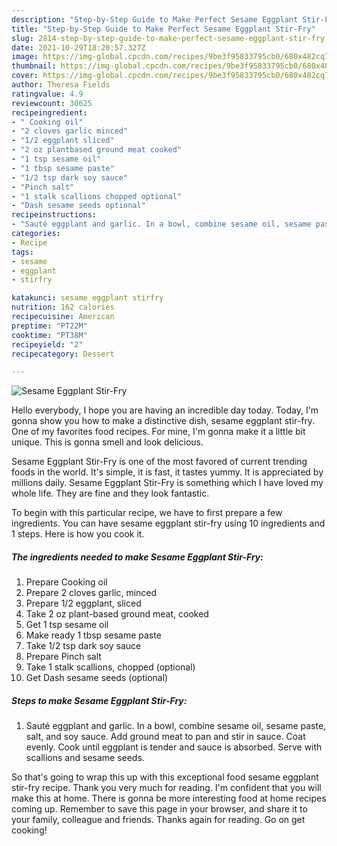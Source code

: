 ```yaml
---
description: "Step-by-Step Guide to Make Perfect Sesame Eggplant Stir-Fry"
title: "Step-by-Step Guide to Make Perfect Sesame Eggplant Stir-Fry"
slug: 2814-step-by-step-guide-to-make-perfect-sesame-eggplant-stir-fry
date: 2021-10-29T18:20:57.327Z
image: https://img-global.cpcdn.com/recipes/9be3f95833795cb0/680x482cq70/sesame-eggplant-stir-fry-recipe-main-photo.jpg
thumbnail: https://img-global.cpcdn.com/recipes/9be3f95833795cb0/680x482cq70/sesame-eggplant-stir-fry-recipe-main-photo.jpg
cover: https://img-global.cpcdn.com/recipes/9be3f95833795cb0/680x482cq70/sesame-eggplant-stir-fry-recipe-main-photo.jpg
author: Theresa Fields
ratingvalue: 4.9
reviewcount: 30625
recipeingredient:
- " Cooking oil"
- "2 cloves garlic minced"
- "1/2 eggplant sliced"
- "2 oz plantbased ground meat cooked"
- "1 tsp sesame oil"
- "1 tbsp sesame paste"
- "1/2 tsp dark soy sauce"
- "Pinch salt"
- "1 stalk scallions chopped optional"
- "Dash sesame seeds optional"
recipeinstructions:
- "Sauté eggplant and garlic. In a bowl, combine sesame oil, sesame paste, salt, and soy sauce. Add ground meat to pan and stir in sauce. Coat evenly. Cook until eggplant is tender and sauce is absorbed. Serve with scallions and sesame seeds."
categories:
- Recipe
tags:
- sesame
- eggplant
- stirfry

katakunci: sesame eggplant stirfry 
nutrition: 162 calories
recipecuisine: American
preptime: "PT22M"
cooktime: "PT38M"
recipeyield: "2"
recipecategory: Dessert

---
```



![Sesame Eggplant Stir-Fry](https://img-global.cpcdn.com/recipes/9be3f95833795cb0/680x482cq70/sesame-eggplant-stir-fry-recipe-main-photo.jpg)

Hello everybody, I hope you are having an incredible day today. Today, I'm gonna show you how to make a distinctive dish, sesame eggplant stir-fry. One of my favorites food recipes. For mine, I'm gonna make it a little bit unique. This is gonna smell and look delicious.



Sesame Eggplant Stir-Fry is one of the most favored of current trending foods in the world. It's simple, it is fast, it tastes yummy. It is appreciated by millions daily. Sesame Eggplant Stir-Fry is something which I have loved my whole life. They are fine and they look fantastic.


To begin with this particular recipe, we have to first prepare a few ingredients. You can have sesame eggplant stir-fry using 10 ingredients and 1 steps. Here is how you cook it.

<!--inarticleads1-->

##### The ingredients needed to make Sesame Eggplant Stir-Fry:

1. Prepare  Cooking oil
1. Prepare 2 cloves garlic, minced
1. Prepare 1/2 eggplant, sliced
1. Take 2 oz plant-based ground meat, cooked
1. Get 1 tsp sesame oil
1. Make ready 1 tbsp sesame paste
1. Take 1/2 tsp dark soy sauce
1. Prepare Pinch salt
1. Take 1 stalk scallions, chopped (optional)
1. Get Dash sesame seeds (optional)




<!--inarticleads2-->

##### Steps to make Sesame Eggplant Stir-Fry:

1. Sauté eggplant and garlic. In a bowl, combine sesame oil, sesame paste, salt, and soy sauce. Add ground meat to pan and stir in sauce. Coat evenly. Cook until eggplant is tender and sauce is absorbed. Serve with scallions and sesame seeds.




So that's going to wrap this up with this exceptional food sesame eggplant stir-fry recipe. Thank you very much for reading. I'm confident that you will make this at home. There is gonna be more interesting food at home recipes coming up. Remember to save this page in your browser, and share it to your family, colleague and friends. Thanks again for reading. Go on get cooking!
